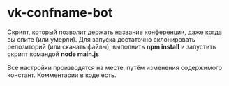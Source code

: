 # vk-confname-bot

Скрипт, который позволит держать название конференции, даже когда вы спите (или умерли). 
Для запуска достаточно склонировать репозиторий (или скачать файлы), выполнить **npm install** и запустить скрипт командой **node main.js**

Все настройки производятся на месте, путём изменения содержимого констант. Комментарии в коде есть.
